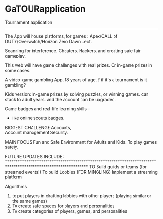 # GaTOURapplication
Tournament application
********************** 

The App will house platforms, for games :
Apex/CALL of DUTY/Overwatch/Horizon Zero Dawn ..ect.

Scanning 
for interference. Cheaters. Hackers. 
and creating safe fair gameplay.

This web will have game challenges with real 
prizes. Or in-game prizes in some cases. 

A video-game gambling App. 18 years of age. ? if it's a tournament is it gambling?

Kids version:
In-game prizes by solving puzzles, or winning games. 
can stack to adult years. and the account can be upgraded. 

Game badges and real-life learning skills -
- like online scouts badges.

BIGGEST CHALLENGE
Accounts,  
 Account management
Security.


MAIN FOCUS
Fun and Safe Environment for Adults
and Kids. To play games safely. 


FUTURE UPDATES INCLUDE: **************************************************************************************************************
TO Build guilds or teams (for streamed events!)
To build Lobbies (FOR MINGLING)
Implement a streaming platform

Algorithms
1. to put players in chatting lobbies with other players (playing similar or the same games)
2. To create safe spaces for players and personalities
3. To create categories of players, games, and personalities



